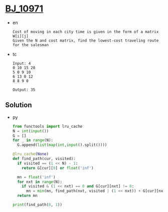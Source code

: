 # [BJ_10971](https://acmicpc.net/problem/10971)

* en

  ```en
  Cost of moving in each city time is given in the form of a matrix W[i][j]
  Given the N and cost matrix, find the lowest-cost traveling route for the salesman
  ```

* tc

  ```tc
  Input: 4
  0 10 15 20
  5 0 9 10
  6 13 0 12
  8 8 9 0

  Output: 35
  ```

## Solution

* py

  ```py
  from functools import lru_cache
  N = int(input())
  G = []
  for _ in range(N):
    G.append(list(map(int,input().split())))

  @lru_cache(None)
  def find_path(cur, visited):
    if visited == (1 << N) - 1:
      return G[cur][0] or float('inf')

    mn = float('inf')
    for nxt in range(N):
      if visited & (1 << nxt) == 0 and G[cur][nxt] != 0:
        mn = min(mn, find_path(nxt, visited | (1 << nxt)) + G[cur][nxt])
    return mn

  print(find_path(0, 1))
  ```
